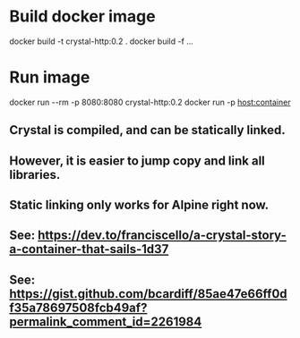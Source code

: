 # Build docker image
docker build -t crystal-http:0.2 .
docker build -f <Dockerfile> ...

# Run image
docker run --rm -p 8080:8080 crystal-http:0.2
docker run -p <host:container>

## Crystal is compiled, and can be statically linked.
## However, it is easier to jump copy and link all libraries.
## Static linking only works for Alpine right now.

## See: https://dev.to/franciscello/a-crystal-story-a-container-that-sails-1d37
## See: https://gist.github.com/bcardiff/85ae47e66ff0df35a78697508fcb49af?permalink_comment_id=2261984
